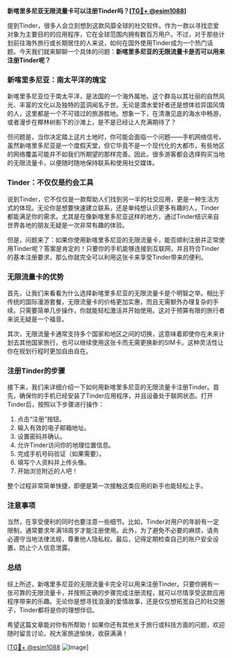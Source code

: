 **新喀里多尼亚无限流量卡可以注册Tinder吗？[[TG💪+ @esim1088](https://t.me/s/esim1088)]**

提到Tinder，很多人会立刻想到这款风靡全球的社交软件。作为一款以寻找恋爱对象为主要目的的应用程序，它在全球范围内拥有数百万用户。不过，对于那些计划前往海外旅行或长期居住的人来说，如何在国外使用Tinder成为一个热门话题。今天我们就来聊聊一个具体的问题：**新喀里多尼亚的无限流量卡是否可以用来注册Tinder呢？**

### 新喀里多尼亚：南太平洋的瑰宝

新喀里多尼亚位于南太平洋，是法国的一个海外属地。这个群岛以其壮丽的自然风光、丰富的文化以及独特的蓝洞闻名于世。无论是潜水爱好者还是想体验异国风情的人，这里都是一个不可错过的旅游胜地。想象一下，在清澈见底的海水中畅游，或者漫步在椰林树影下的沙滩上，是不是已经让人充满期待了？

但问题是，当你决定踏上这片土地时，你可能会面临一个问题——手机网络信号。虽然新喀里多尼亚是一个度假天堂，但它毕竟不是一个现代化的大都市，有些地区的网络覆盖可能并不如我们所期望的那样完善。因此，很多游客都会选择购买当地的无限流量卡，以便随时随地保持联系和使用社交媒体。

### Tinder：不仅仅是约会工具

说到Tinder，它不仅仅是一款帮助人们找到另一半的社交应用，更是一种生活方式的体现。无论你是想要快速建立联系，还是单纯想认识更多有趣的人，Tinder都能满足你的需求。尤其是在像新喀里多尼亚这样的地方，通过Tinder结识来自世界各地的朋友无疑是一次非常有趣的体验。

但是，问题来了：如果你使用新喀里多尼亚的无限流量卡，能否顺利注册并正常使用Tinder呢？答案是肯定的！只要你的手机能够连接到互联网，并且符合Tinder的基本注册要求，那么你就完全可以利用这张卡来享受Tinder带来的便利。

### 无限流量卡的优势

首先，让我们来看看为什么选择新喀里多尼亚的无限流量卡是个明智之举。相比于传统的国际漫游套餐，无限流量卡的价格更加实惠，而且无需额外办理复杂的手续。只需要简单几步操作，你就能轻松激活并开始使用。这对于预算有限的旅行者来说无疑是一个福音。

其次，无限流量卡通常支持多个国家和地区之间的切换，这意味着即使你在未来计划去其他国家旅行，也可以继续使用这张卡而无需更换新的SIM卡。这种灵活性让你在规划行程时更加自由自在。

### 注册Tinder的步骤

接下来，我们来详细介绍一下如何用新喀里多尼亚的无限流量卡注册Tinder。首先，确保你的手机已经安装了Tinder应用程序，并且设备处于联网状态。打开Tinder后，按照以下步骤进行操作：

1. 点击“注册”按钮。
2. 输入有效的电子邮箱地址。
3. 设置密码并确认。
4. 允许Tinder访问你的地理位置信息。
5. 完成手机号码验证（如果需要）。
6. 填写个人资料并上传头像。
7. 开始浏览附近的人吧！

整个过程非常简单快捷，即便是第一次接触这类应用的新手也能轻松上手。

### 注意事项

当然，在享受便利的同时也要注意一些细节。比如，Tinder对用户的年龄有一定限制，通常要求年满18周岁才能注册使用。此外，为了避免不必要的麻烦，请务必遵守当地法律法规，尊重他人隐私权。最后，记得定期检查自己的账户安全设置，防止个人信息泄露。

### 总结

综上所述，新喀里多尼亚的无限流量卡完全可以用来注册Tinder。只要你拥有一张可靠的无限流量卡，并按照正确的步骤完成注册流程，就可以尽情享受这款应用程序带来的乐趣。无论你是想寻找浪漫的爱情故事，还是仅仅想拓宽自己的社交圈子，Tinder都将是你的理想伴侣。

希望这篇文章能对你有所帮助！如果你还有其他关于旅行或科技方面的问题，欢迎随时留言讨论。祝大家旅途愉快，收获满满！

[[TG💪+ @esim1088](https://t.me/s/esim1088) ![Image](https://i.postimg.cc/4NQfJmqS/Snipaste-2025-05-13-00-14-12.png)]